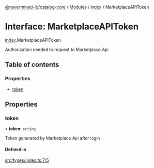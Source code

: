 [@nevermined-io/catalog-core](../README.md) / [Modules](../modules.md) / [index](../modules/index.md) / MarketplaceAPIToken

# Interface: MarketplaceAPIToken

[index](../modules/index.md).MarketplaceAPIToken

Authorization needed to request to Marketplace Api

## Table of contents

### Properties

- [token](index.MarketplaceAPIToken.md#token)

## Properties

### token

• **token**: `string`

Token generated by Marketplace Api after login

#### Defined in

[src/types/index.ts:715](https://github.com/nevermined-io/components-catalog/blob/76192a6/lib/src/types/index.ts#L715)
